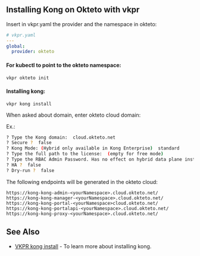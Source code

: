 ## Installing Kong on Okteto with vkpr

Insert in vkpr.yaml the provider and the namespace in okteto:

```yaml
# vkpr.yaml
---
global:
  provider: okteto
```

#### For kubectl to point to the okteto namespace:

```sh
vkpr okteto init
```

#### Installing kong:

```
vkpr kong install
```

When asked about domain, enter okteto cloud domain:

Ex.:

```sh
? Type the Kong domain:  cloud.okteto.net
? Secure ?  false
? Kong Mode: (Hybrid only available in Kong Enterprise)  standard
? Type the full path to the license:  (empty for free mode)
? Type the RBAC Admin Password. Has no effect on hybrid data plane installations:  vkpr123
? HA ?  false
? Dry-run ?  false
```

The following endpoints will be generated in the okteto cloud:

```
https://kong-kong-admin-<yourNamespace>.cloud.okteto.net/
https://kong-kong-manager-<yourNamespace>.cloud.okteto.net/
https://kong-kong-portal-<yourNamespace>cloud.okteto.net/
https://kong-kong-portalapi-<yourNamespace>.cloud.okteto.net/
https://kong-kong-proxy-<yourNamespace>.cloud.okteto.net/
```

## See Also

- [VKPR kong install](/docs/commands/kong/install) - To learn more about installing kong.
